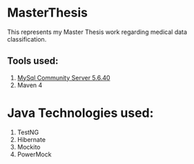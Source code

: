 # MasterThesis
This represents my Master Thesis work regarding medical data classification.

## Tools used:
1. [MySql Community Server 5.6.40](https://dev.mysql.com/downloads/file/?id=478032)
2. Maven 4

# Java Technologies used:
1. TestNG
2. Hibernate
3. Mockito
4. PowerMock

